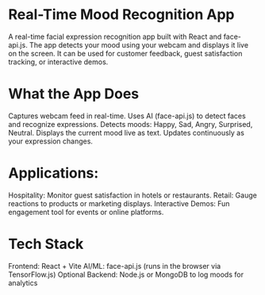 # Real-Time Mood Recognition App

A real-time facial expression recognition app built with React and face-api.js.
The app detects your mood using your webcam and displays it live on the screen. It can be used for customer feedback, guest satisfaction tracking, or interactive demos.

# What the App Does

Captures webcam feed in real-time.
Uses AI (face-api.js) to detect faces and recognize expressions.
Detects moods: Happy, Sad, Angry, Surprised, Neutral.
Displays the current mood live as text.
Updates continuously as your expression changes.

# Applications:

Hospitality: Monitor guest satisfaction in hotels or restaurants.
Retail: Gauge reactions to products or marketing displays.
Interactive Demos: Fun engagement tool for events or online platforms.

# Tech Stack

Frontend: React + Vite
AI/ML: face-api.js (runs in the browser via TensorFlow.js)
Optional Backend: Node.js or MongoDB to log moods for analytics